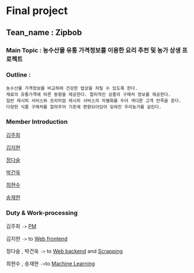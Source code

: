 # Final project
## Tean_name : Zipbob
### Main Topic : 농수산물 유통 가격정보를 이용한 요리 추천 및 농가 상생 프로젝트
### Outline :
```
농수산물 가격정보를 비교하여 건강한 밥상을 차릴 수 있도록 한다.
재료의 유통가격에 따른 동향을 제공한다. 합리적인 상품의 구매처 정보를 제공한다. 
일반 레시피 서비스와 프리미엄 레시피 서비스의 차별화를 두어 색다른 고객 만족을 준다.
다양한 식품 구매처를 알려주어 기존에 편향되어있어 잊혀진 우리농가를 살린다.
```
### Member Introduction
[김주희](https://github.com/ginttone) 

[김지현](https://github.com/fonslucens) 

[정다슬](https://github.com/Ethan-Jeong)  

[박건욱](https://github.com/sxzcad)

[최현수](https://github.com/hakdj) 

[송재현](https://github.com/Songgplant)

### Duty & Work-processing
김주희 `->` [PM](https://github.com/ginttone/Zipbob)

김지현 `->` to [Web frontend](https://github.com/ginttone/Zipbob/tree/master/home)

정다슬 , 박건욱 `->` to [Web backend](https://github.com/ginttone/Zipbob/tree/master/templates) and [Scrapping](https://github.com/ginttone/Zipbob/tree/master/Crawling)

최현수 , 송재현 `->`to [Machine Learning](https://github.com/ginttone/Zipbob/tree/master/ML)
